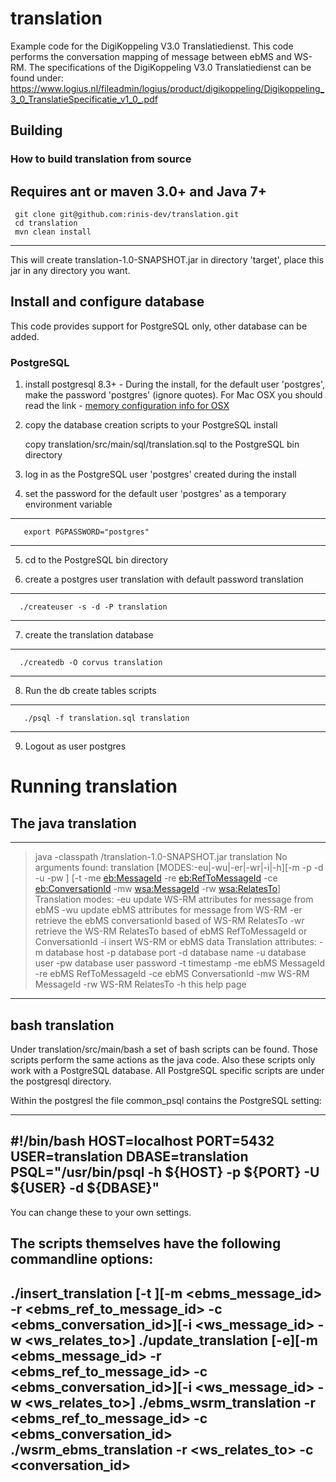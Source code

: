 # translation

Example code for the DigiKoppeling V3.0 Translatiedienst. This code performs the conversation mapping of message between ebMS and WS-RM. The specifications of the DigiKoppeling V3.0 Translatiedienst can be found under:
	https://www.logius.nl/fileadmin/logius/product/digikoppeling/Digikoppeling_3_0_TranslatieSpecificatie_v1_0_.pdf

## Building
### How to build translation from source
Requires ant or maven 3.0+  and Java 7+
----	 
	 git clone git@github.com:rinis-dev/translation.git
	 cd translation
	 mvn clean install
----	 
	 
This will create translation-1.0-SNAPSHOT.jar in directory 'target', place this jar in any directory you want.

## Install and configure database
This code provides support for PostgreSQL only, other database can be added.

### PostgreSQL

1. install postgresql 8.3+ - During the install, for the default user 'postgres', make the password 'postgres' (ignore quotes). For Mac OSX you should read the link - [memory configuration info for OSX](http://support.bitrock.com/article/postgresql-cannot-allocate-memory-on-mac-os-x)

2. copy the database creation scripts to your PostgreSQL install

   	copy translation/src/main/sql/translation.sql to the PostgreSQL bin directory

3. log in as the PostgreSQL user 'postgres' created during the install

4. set the password for the default user 'postgres' as a temporary environment variable
----	 
       export PGPASSWORD="postgres"
----	 

5. cd to the PostgreSQL bin directory

6. create a postgres user translation with default password translation
----	 
   	  ./createuser -s -d -P translation
----	 
7. create the translation database
----	 
   	  ./createdb -O corvus translation
----	 
8. Run the db create tables scripts
----	 
       ./psql -f translation.sql translation
----	 
9. Logout as user postgres

# Running translation
## The java translation

----	 
> java -classpath <jar location>/translation-1.0-SNAPSHOT.jar translation
No arguments found:
translation [MODES:-eu|-wu|-er|-wr|-i|-h][-m <host> -p <port> -d <database> -u <user> -pw <passwd>]
[-t <timestamp> -me <eb:MessageId> -re <eb:RefToMessageId> -ce <eb:ConversationId>
-mw <wsa:MessageId> -rw <wsa:RelatesTo>]
Translation modes:
-eu  update WS-RM attributes for message from ebMS
-wu  update ebMS attributes for message from WS-RM
-er  retrieve the ebMS conversationId based of WS-RM RelatesTo
-wr  retrieve the WS-RM RelatesTo based of ebMS RefToMessageId or ConversationId
-i   insert WS-RM or ebMS data
Translation attributes:
-m   database host
-p   database port
-d   database name
-u   database user
-pw  database user password
-t   timestamp
-me  ebMS MessageId
-re  ebMS RefToMessageId
-ce  ebMS ConversationId
-mw  WS-RM MessageId
-rw  WS-RM RelatesTo
-h   this help page
>
----	 

## bash translation

Under translation/src/main/bash a set of bash scripts can be found. Those scripts perform the same actions as the java code. Also these scripts only work with a PostgreSQL database. All PostgreSQL specific scripts are under the postgresql directory.

Within the postgresl the file common_psql contains the PostgreSQL setting:

----	 
#!/bin/bash
HOST=localhost
PORT=5432
USER=translation
DBASE=translation
PSQL="/usr/bin/psql -h ${HOST} -p ${PORT} -U ${USER} -d ${DBASE}"
----	 

You can change these to your own settings.

The scripts themselves have the following commandline options:
----	 
./insert_translation [-t <timestamp>][-m <ebms_message_id> -r <ebms_ref_to_message_id> -c <ebms_conversation_id>][-i <ws_message_id> -w <ws_relates_to>]
./update_translation [-e][-m <ebms_message_id> -r <ebms_ref_to_message_id> -c <ebms_conversation_id>][-i <ws_message_id> -w <ws_relates_to>]
./ebms_wsrm_translation -r <ebms_ref_to_message_id> -c <ebms_conversation_id>
./wsrm_ebms_translation -r <ws_relates_to> -c <conversation_id>
----	 
